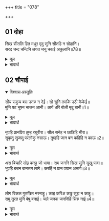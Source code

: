 +++
title = "078"

+++

## 01 दोहा

<div class="audioEmbed"  caption="AIR-वाचनम्" src="https://archive.org/download/rAmcharitmAnas-AIR/EPI-158a.mp3"></div>

सिख सीतलि हित मधुर मृदु सुनि सीतहि न सोहानि।  
सरद चन्द चन्दिनि लगत जनु चकई अकुलानि॥78॥  

<details><summary>मूल</summary>

सिख सीतलि हित मधुर मृदु सुनि सीतहि न सोहानि।  
सरद चन्द चन्दिनि लगत जनु चकई अकुलानि॥78॥  
</details>

<details><summary>भावार्थ</summary>

यह शीतल, हितकारी, मधुर और कोमल सीख सुनने पर सीताजी को अच्छी नहीं लगी। (वे इस प्रकार व्याकुल हो गईं) मानो शरद ऋतु के चन्द्रमा की चाँदनी लगते ही चकई व्याकुल हो उठी हो॥78॥  
</details>





## 02 चौपाई
<details open><summary>विश्वास-प्रस्तुतिः</summary>

सीय सकुच बस उतरु न देई। सो सुनि तमकि उठी कैकेई॥  
मुनि पट भूषन भाजन आनी। आगें धरि बोली मृदु बानी॥1॥  
</details>
<details><summary>मूल</summary>

सीय सकुच बस उतरु न देई। सो सुनि तमकि उठी कैकेई॥  
मुनि पट भूषन भाजन आनी। आगें धरि बोली मृदु बानी॥1॥  
</details>

<details><summary>भावार्थ</summary>

सीताजी सङ्कोचवश उत्तर नहीं देतीं। इन बातों को सुनकर कैकेयी तमककर उठी। उसने मुनियों के वस्त्र, आभूषण (माला, मेखला आदि) और बर्तन (कमण्डलु आदि) लाकर श्री रामचन्द्रजी के आगे रख दिए और कोमल वाणी से कहा-॥1॥  
</details>

नृपहि प्रानप्रिय तुम्ह रघुबीरा। सील सनेह न छाडिहि भीरा॥  
सुकृतु सुजसु परलोकु नसाऊ। तुम्हहि जान बन कहिहि न काऊ॥2॥  

<details><summary>मूल</summary>

नृपहि प्रानप्रिय तुम्ह रघुबीरा। सील सनेह न छाडिहि भीरा॥  
सुकृतु सुजसु परलोकु नसाऊ। तुम्हहि जान बन कहिहि न काऊ॥2॥  
</details>

<details><summary>भावार्थ</summary>

हे रघुवीर! राजा को तुम प्राणों के समान प्रिय हो। भीरु (प्रेमवश दुर्बल हृदय के) राजा शील और स्नेह नहीं छोडेङ्गे! पुण्य, सुन्दर यश और परलोक चाहे नष्ट हे जाए, पर तुम्हें वन जाने को वे कभी न कहेङ्गे॥2॥  
</details>

अस बिचारि सोइ करहु जो भावा। राम जननि सिख सुनि सुखु पावा॥  
भूपहि बचन बानसम लागे। करहिं न प्रान पयान अभागे॥3॥  

<details><summary>मूल</summary>

अस बिचारि सोइ करहु जो भावा। राम जननि सिख सुनि सुखु पावा॥  
भूपहि बचन बानसम लागे। करहिं न प्रान पयान अभागे॥3॥  
</details>

<details><summary>भावार्थ</summary>

ऐसा विचारकर जो तुम्हें अच्छा लगे वही करो। माता की सीख सुनकर श्री रामचन्द्रजी ने (बडा) सुख पाया, परन्तु राजा को ये वचन बाण के समान लगे। (वे सोचने लगे) अब भी अभागे प्राण (क्यों) नहीं निकलते!॥3॥  
</details>

लोग बिकल मुरुछित नरनाहू। काह करिअ कछु सूझ न काहू॥  
रामु तुरत मुनि बेषु बनाई। चले जनक जननिहि सिरु नाई॥4॥  

<details><summary>मूल</summary>

लोग बिकल मुरुछित नरनाहू। काह करिअ कछु सूझ न काहू॥  
रामु तुरत मुनि बेषु बनाई। चले जनक जननिहि सिरु नाई॥4॥  
</details>

<details><summary>भावार्थ</summary>

राजा मूर्छित हो गए, लोग व्याकुल हैं। किसी को कुछ सूझ नहीं पडता कि क्या करें। श्री रामचन्द्रजी तुरन्त मुनि का वेष बनाकर और माता-पिता को सिर नवाकर चल दिए॥4॥  
</details>


